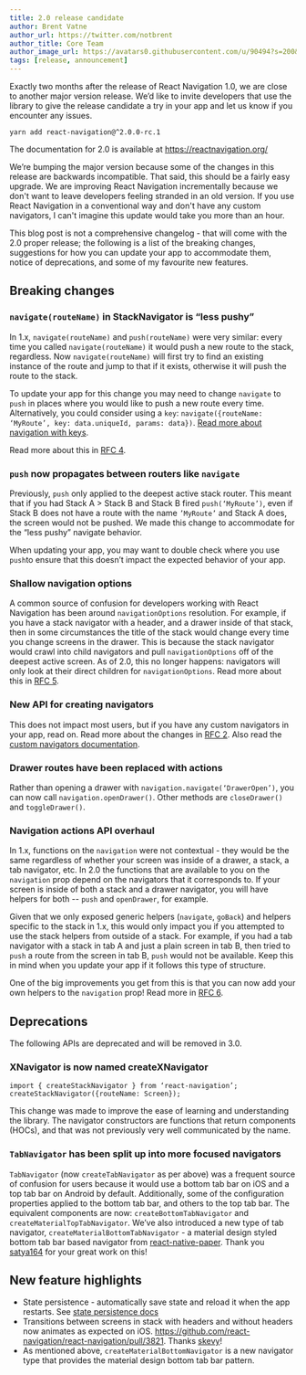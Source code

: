 ```yaml
---
title: 2.0 release candidate
author: Brent Vatne
author_url: https://twitter.com/notbrent
author_title: Core Team
author_image_url: https://avatars0.githubusercontent.com/u/90494?s=200&v=4
tags: [release, announcement]
---
```


Exactly two months after the release of React Navigation 1.0, we are close to another major version release. We’d like to invite developers that use the library to give the release candidate a try in your app and let us know if you encounter any issues.

<!--truncate-->

```
yarn add react-navigation@^2.0.0-rc.1
```

The documentation for 2.0 is available at https://reactnavigation.org/

We’re bumping the major version because some of the changes in this release are backwards incompatible. That said, this should be a fairly easy upgrade. We are improving React Navigation incrementally because we don't want to leave developers feeling stranded in an old version. If you use React Navigation in a conventional way and don't have any custom navigators, I can't imagine this update would take you more than an hour.

This blog post is not a comprehensive changelog - that will come with the 2.0 proper release; the following is a list of the breaking changes, suggestions for how you can update your app to accommodate them, notice of deprecations, and some of my favourite new features.

## Breaking changes

### `navigate(routeName)` in StackNavigator is “less pushy”

In 1.x, `navigate(routeName)` and `push(routeName)` were very similar: every time you called `navigate(routeName)` it would push a new route to the stack, regardless. Now `navigate(routeName)` will first try to find an existing instance of the route and jump to that if it exists, otherwise it will push the route to the stack.

To update your app for this change you may need to change `navigate` to `push` in places where you would like to push a new route every time. Alternatively, you could consider using a `key`: `navigate({routeName: ‘MyRoute’, key: data.uniqueId, params: data})`. [Read more about navigation with keys](/docs/2.x/navigation-key).

Read more about this in [RFC 4](https://github.com/react-navigation/rfcs/blob/master/text/0004-less-pushy-navigate.md).

### `push` now propagates between routers like `navigate`

Previously, `push` only applied to the deepest active stack router. This meant that if you had Stack A > Stack B and Stack B fired `push(‘MyRoute’)`, even if Stack B does not have a route with the name `’MyRoute’` and Stack A does, the screen would not be pushed. We made this change to accommodate for the “less pushy” navigate behavior.

When updating your app, you may want to double check where you use `push`to ensure that this doesn’t impact the expected behavior of your app.

### Shallow navigation options

A common source of confusion for developers working with React Navigation has been around `navigationOptions` resolution. For example, if you have a stack navigator with a header, and a drawer inside of that stack, then in some circumstances the title of the stack would change every time you change screens in the drawer. This is because the stack navigator would crawl into child navigators and pull `navigationOptions` off of the deepest active screen. As of 2.0, this no longer happens: navigators will only look at their direct children for `navigationOptions`. Read more about this in [RFC 5](https://github.com/react-navigation/rfcs/blob/master/text/0005-shallow-navigation-options.md).

### New API for creating navigators

This does not impact most users, but if you have any custom navigators in your app, read on. Read more about the changes in [RFC 2](https://github.com/react-navigation/rfcs/blob/master/text/0002-navigator-view-api.md). Also read the [custom navigators documentation](/docs/2.x/custom-navigators).

### Drawer routes have been replaced with actions

Rather than opening a drawer with `navigation.navigate(‘DrawerOpen’)`, you can now call `navigation.openDrawer()`. Other methods are `closeDrawer()` and `toggleDrawer()`.

### Navigation actions API overhaul

In 1.x, functions on the `navigation` were not contextual - they would be the same regardless of whether your screen was inside of a drawer, a stack, a tab navigator, etc. In 2.0 the functions that are available to you on the `navigation` prop depend on the navigators that it corresponds to. If your screen is inside of both a stack and a drawer navigator, you will have helpers for both -- `push` and `openDrawer`, for example.

Given that we only exposed generic helpers (`navigate`, `goBack`) and helpers specific to the stack in 1.x, this would only impact you if you attempted to use the stack helpers from outside of a stack. For example, if you had a tab navigator with a stack in tab A and just a plain screen in tab B, then tried to `push` a route from the screen in tab B, `push` would not be available. Keep this in mind when you update your app if it follows this type of structure.

One of the big improvements you get from this is that you can now add your own helpers to the `navigation` prop!  Read more in [RFC 6](https://github.com/react-navigation/rfcs/blob/master/text/0006-action-creators.md).

## Deprecations

The following APIs are deprecated and will be removed in 3.0.

### XNavigator is now named createXNavigator

```
import { createStackNavigator } from ‘react-navigation’;
createStackNavigator({routeName: Screen});
```

This change was made to improve the ease of learning and understanding the library. The navigator constructors are functions that return components (HOCs), and that was not previously very well communicated by the name.

### `TabNavigator` has been split up into more focused navigators

`TabNavigator` (now `createTabNavigator` as per above) was a frequent source of confusion for users because it would use a bottom tab bar on iOS and a top tab bar on Android by default. Additionally, some of the configuration properties applied to the bottom tab bar, and others to the top tab bar. The equivalent components are now: `createBottomTabNavigator` and `createMaterialTopTabNavigator`. We’ve also introduced a new type of tab navigator, `createMaterialBottomTabNavigator` - a material design styled bottom tab bar based navigator from [react-native-paper](https://github.com/callstack/react-native-paper). Thank you [satya164](http://github.com/satya164) for your great work on this!

## New feature highlights

- State persistence - automatically save state and reload it when the app restarts. See [state persistence docs](docs/state-persistence)
- Transitions between screens in stack with headers and without headers now animates as expected on iOS. https://github.com/react-navigation/react-navigation/pull/3821. Thanks [skevy](https://github.com/skevy)!
- As mentioned above, `createMaterialBottomNavigator` is a new navigator type that provides the material design bottom tab bar pattern.
